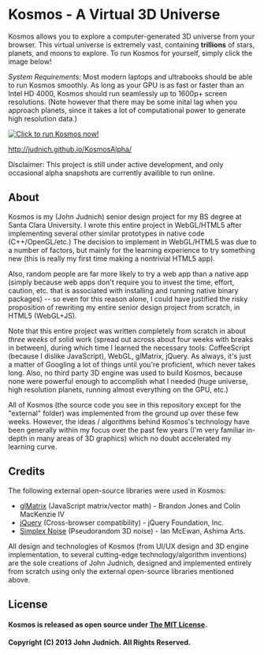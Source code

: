 # Kosmos - A Virtual 3D Universe

Kosmos allows you to explore a computer-generated 3D universe from your browser. This virtual universe is extremely vast, containing **trillions** of stars, planets, and moons to explore. To run Kosmos for yourself, simply click the image below!

*System Requirements:* Most modern laptops and ultrabooks should be able to run Kosmos smoothly. As long as your GPU is as fast or faster than an Intel HD 4000, Kosmos should run seamlessly up to 1600p+ screen resolutions. (Note however that there may be some inital lag when you approach planets, since it takes a lot of computational power to generate high resolution data.)

[![Click to run Kosmos now!](https://raw.github.com/judnich/Kosmos/master/screenshots/intro.png "Click to run Kosmos now!")](http://judnich.github.io/KosmosAlpha/ )

http://judnich.github.io/KosmosAlpha/ 

Disclaimer: This project is still under active development, and only occasional alpha snapshots are currently availible to run online.

## About

Kosmos is my (John Judnich) senior design project for my BS degree at Santa Clara University. I wrote this entire project in WebGL/HTML5 after implementing several other similar prototypes in native code (C++/OpenGL/etc.) The decision to implement in WebGL/HTML5 was due to a number of factors, but mainly for the learning experience to try something new (this is really my first time making a nontrivial HTML5 app).

Also, random people are far more likely to try a web app than a native app (simply because web apps don't require you to invest the time, effort, caution, etc. that is associated with installing and running native binary packages) -- so even for this reason alone, I could have justified the risky proposition of rewriting my entire senior design project from scratch, in HTML5 (WebGL+JS).

Note that this entire project was written completely from scratch in about *three weeks* of solid work (spread out across about four weeks with breaks in between), during which time I learned the necessary tools: CoffeeScript (because I dislike JavaScript), WebGL, glMatrix, jQuery. As always, it's just a matter of Googling a lot of things until you're proficient, which never takes long. Also, no third party 3D engine was used to build Kosmos, because none were powerful enough to accomplish what I needed (huge universe, high resolution planets, running almost everything on the GPU, etc.)

All of Kosmos (the source code you see in this repository except for the "external" folder) was implemented from the ground up over these few weeks. However, the ideas / algorithms behind Kosmos's technology have been generally within my focus over the past few years (I'm very familiar in-depth in many areas of 3D graphics) which no doubt accelerated my learning curve.

## Credits

The following external open-source libraries were used in Kosmos:

* [glMatrix](http://glmatrix.net/) (JavaScript matrix/vector math) - Brandon Jones and Colin MacKenzie IV
* [jQuery](http://jquery.com/) (Cross-browser compatibility) - jQuery Foundation, Inc.
* [Simplex Noise](https://github.com/ashima/webgl-noise) (Pseudorandom 3D noise) - Ian McEwan, Ashima Arts.

All design and technologies of Kosmos (from UI/UX design and 3D engine implementation, to several cutting-edge technology/algorithm inventions) are the sole creations of John Judnich, designed and implemented entirely from scratch using only the external open-source libraries mentioned above.

## License

#### Kosmos is released as open source under [The MIT License](https://github.com/judnich/Kosmos/blob/master/LICENSE).

#### Copyright (C) 2013 John Judnich. All Rights Reserved.
